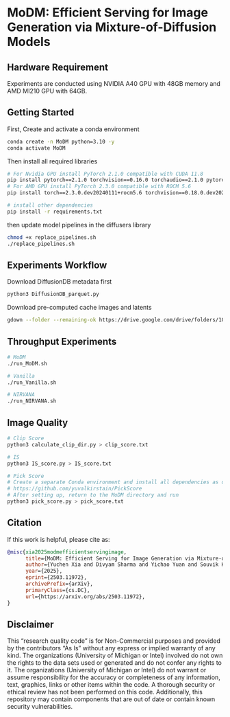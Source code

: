 # MoDM: Efficient Serving for Image Generation via Mixture-of-Diffusion Models


## Hardware Requirement

Experiments are conducted using NVIDIA A40 GPU with 48GB memory and AMD MI210 GPU with 64GB.

## Getting Started
First, Create and activate a conda environment

```bash
conda create -n MoDM python=3.10 -y
conda activate MoDM
```

Then install all required libraries

```bash
# For Nvidia GPU install PyTorch 2.1.0 compatible with CUDA 11.8
pip install pytorch==2.1.0 torchvision==0.16.0 torchaudio==2.1.0 pytorch-cuda=11.8 -c pytorch -c nvidia
# For AMD GPU install PyTorch 2.3.0 compatible with ROCM 5.6
pip install torch==2.3.0.dev20240111+rocm5.6 torchvision==0.18.0.dev20240116+rocm5.6
```
```bash
# install other dependencies
pip install -r requirements.txt
```

then update model pipelines in the diffusers library

```bash
chmod +x replace_pipelines.sh
./replace_pipelines.sh 
```

## Experiments Workflow

Download DiffusionDB metadata first
```bash
python3 DiffusionDB_parquet.py
```

Download pre-computed cache images and latents
```bash
gdown --folder --remaining-ok https://drive.google.com/drive/folders/1OFfbd_BgwTVY38bq_s0R0zyDaUytKB-Y
```

## Throughput Experiments
```bash
# MoDM
./run_MoDM.sh

# Vanilla
./run_Vanilla.sh

# NIRVANA
./run_NIRVANA.sh
```

## Image Quality
```bash
# Clip Score
python3 calculate_clip_dir.py > clip_score.txt

# IS
python3 IS_score.py > IS_score.txt

# Pick Score
# Create a separate Conda environment and install all dependencies as described in the PickScore repository:
# https://github.com/yuvalkirstain/PickScore
# After setting up, return to the MoDM directory and run
python3 pick_score.py > pick_score.txt

```

## Citation

If this work is helpful, please cite as:

```bibtex
@misc{xia2025modmefficientservingimage,
      title={MoDM: Efficient Serving for Image Generation via Mixture-of-Diffusion Models}, 
      author={Yuchen Xia and Divyam Sharma and Yichao Yuan and Souvik Kundu and Nishil Talati},
      year={2025},
      eprint={2503.11972},
      archivePrefix={arXiv},
      primaryClass={cs.DC},
      url={https://arxiv.org/abs/2503.11972}, 
}
```

## Disclaimer

This “research quality code” is for Non-Commercial purposes and provided by the contributors “As Is” without any express or implied warranty of any kind. The organizations (University of Michigan or Intel) involved do not own the rights to the data sets used or generated and do not confer any rights to it. The organizations (University of Michigan or Intel) do not warrant or assume responsibility for the accuracy or completeness of any information, text, graphics, links or other items within the code. A thorough security or ethical review has not been performed on this code. Additionally, this repository may contain components that are out of date or contain known security vulnerabilities.